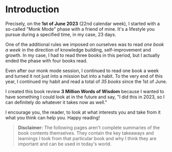 # Introduction

Precisely, on the **1st of June 2023** (22nd calendar week), I started with a so-called "Monk Mode" phase with a friend of mine. It's a lifestyle you pursue during a specified time, in my case, 23 days.

One of the additional rules we imposed on ourselves was to read _one book a week_ in the direction of knowledge building, self-improvement and growth. In my case, I had to read three books in this period, but I actually ended the phase with four books read.

Even after our monk mode session, I continued to read one book a week and turned it not just into a mission but into a habit. To the very end of this year, I continued my habit and read a total of _35 books_ since the 1st of June.

I created this book review **3 Million Words of Wisdom** because I wanted to have something I could look at in the future and say, "I did this in 2023, so I can definitely do whatever it takes now as well."

I encourage you, the reader, to look at what interests you and take from it what you think can help you. Happy reading!

> **Disclaimer:** The following pages aren't complete summaries of the book contents themselves. They contain the key takeaways and learnings I took from that particular book and why I think they are important and can be used in today's world.
